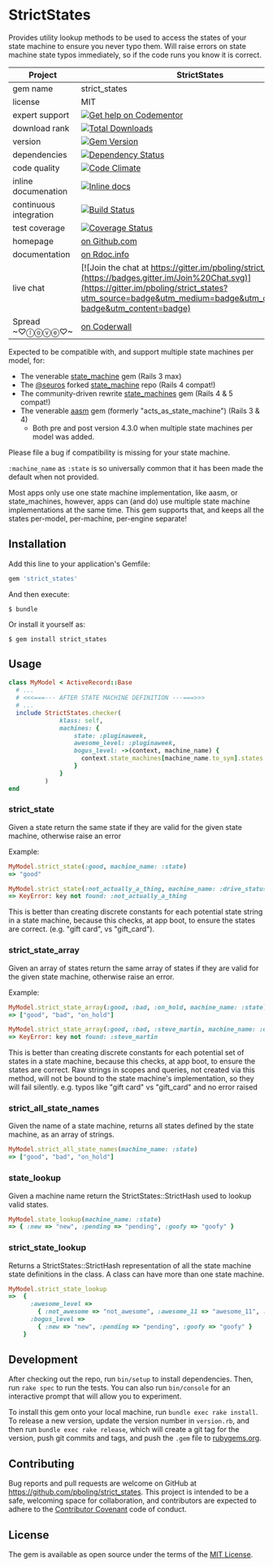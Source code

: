 # StrictStates

Provides utility lookup methods to be used to access the states of your state machine to ensure you never typo them.
Will raise errors on state machine state typos immediately, so if the code runs you know it is correct.

| Project                 |  StrictStates    |
|------------------------ | ----------------- |
| gem name                |  strict_states   |
| license                 |  MIT              |
| expert support          |  [![Get help on Codementor](https://cdn.codementor.io/badges/get_help_github.svg)](https://www.codementor.io/peterboling?utm_source=github&utm_medium=button&utm_term=peterboling&utm_campaign=github) |
| download rank           |  [![Total Downloads](https://img.shields.io/gem/rt/strict_states.svg)](https://rubygems.org/gems/strict_states) |
| version                 |  [![Gem Version](https://badge.fury.io/rb/strict_states.png)](http://badge.fury.io/rb/strict_states) |
| dependencies            |  [![Dependency Status](https://gemnasium.com/pboling/strict_states.png)](https://gemnasium.com/pboling/strict_states) |
| code quality            |  [![Code Climate](https://codeclimate.com/github/pboling/strict_states.png)](https://codeclimate.com/github/pboling/strict_states) |
| inline documenation     |  [![Inline docs](http://inch-ci.org/github/pboling/strict_states.png)](http://inch-ci.org/github/pboling/strict_states) |
| continuous integration  |  [![Build Status](https://secure.travis-ci.org/pboling/strict_states.png?branch=master)](https://travis-ci.org/pboling/strict_states) |
| test coverage           |  [![Coverage Status](https://coveralls.io/repos/pboling/strict_states/badge.png)](https://coveralls.io/r/pboling/strict_states) |
| homepage                |  [on Github.com][homepage] |
| documentation           |  [on Rdoc.info][documentation] |
| live chat               |  [![Join the chat at https://gitter.im/pboling/strict_states](https://badges.gitter.im/Join%20Chat.svg)](https://gitter.im/pboling/strict_states?utm_source=badge&utm_medium=badge&utm_campaign=pr-badge&utm_content=badge) |
| Spread ~♡ⓛⓞⓥⓔ♡~      |  [on Coderwall][coderwall] |

[semver]: http://semver.org/
[pvc]: http://docs.rubygems.org/read/chapter/16#page74
[railsbling]: http://www.railsbling.com
[peterboling]: http://www.peterboling.com
[coderwall]: http://coderwall.com/pboling
[documentation]: http://rdoc.info/github/pboling/strict_states/frames
[homepage]: https://github.com/pboling/strict_states


Expected to be compatible with, and support multiple state machines per model, for:

* The venerable [state_machine](https://github.com/pluginaweek/state_machine) gem (Rails 3 max)
* The [@seuros](https://github.com/seuros) forked [state_machine](https://github.com/seuros/state_machine) repo (Rails 4 compat!)
* The community-driven rewrite [state_machines](https://github.com/state-machines/state_machines) gem (Rails 4 & 5 compat!)
* The venerable [aasm](https://github.com/aasm/aasm) gem (formerly "acts_as_state_machine") (Rails 3 & 4)
  * Both pre and post version 4.3.0 when multiple state machines per model was added.

Please file a bug if compatibility is missing for your state machine.

`:machine_name` as `:state` is so universally common that it has been made the default when not provided.

Most apps only use one state machine implementation, like aasm, or state_machines, however, apps can (and do) use multiple state machine implementations at the same time.  This gem supports that, and keeps all the states per-model, per-machine, per-engine separate!

## Installation

Add this line to your application's Gemfile:

```ruby
gem 'strict_states'
```

And then execute:

    $ bundle

Or install it yourself as:

    $ gem install strict_states

## Usage

```ruby
class MyModel < ActiveRecord::Base
  # ...
  # <<<===--- AFTER STATE MACHINE DEFINITION ---===>>>
  # ...
  include StrictStates.checker(
              klass: self,
              machines: {
                  state: :pluginaweek,
                  awesome_level: :pluginaweek,
                  bogus_level: ->(context, machine_name) {
                    context.state_machines[machine_name.to_sym].states.map(&:name)
                  }
              }
          )
end
```

### strict_state

Given a state return the same state if they are valid for the given state machine,
otherwise raise an error

Example:

```ruby
MyModel.strict_state(:good, machine_name: :state)
=> "good"
```

```ruby
MyModel.strict_state(:not_actually_a_thing, machine_name: :drive_status)
=> KeyError: key not found: :not_actually_a_thing
```

This is better than creating discrete constants for each potential state string in a state machine,
because this checks, at app boot, to ensure the states are correct.
(e.g. "gift card", vs "gift_card").
      
### strict_state_array

Given an array of states return the same array of states if they are valid for the given state machine,
otherwise raise an error.

Example:

```ruby
MyModel.strict_state_array(:good, :bad, :on_hold, machine_name: :state)
=> ["good", "bad", "on_hold"]
```

```ruby
MyModel.strict_state_array(:good, :bad, :steve_martin, machine_name: :drive_status)
=> KeyError: key not found: :steve_martin
```

This is better than creating discrete constants for each potential set of states in a state machine,
because this checks, at app boot, to ensure the states are correct.
Raw strings in scopes and queries, not created via this method,
will not be bound to the state machine's implementation, so they will fail silently.
e.g. typos like "gift card" vs "gift_card" and no error raised

### strict_all_state_names

Given the name of a state machine, returns all states defined by the state machine, as an array of strings.

```ruby
MyModel.strict_all_state_names(machine_name: :state)
=> ["good", "bad", "on_hold"]
```

### state_lookup

Given a machine name return the StrictStates::StrictHash used to lookup valid states.

```ruby
MyModel.state_lookup(machine_name: :state)
=> { :new => "new", :pending => "pending", :goofy => "goofy" }
```

### strict_state_lookup

Returns a StrictStates::StrictHash representation of all the state machine state definitions in the class.  A class can have more than one state machine.

```ruby
MyModel.strict_state_lookup
=>  {
      :awesome_level =>
        { :not_awesome => "not_awesome", :awesome_11 => "awesome_11", :bad => "bad", :good => "good" },
      :bogus_level =>
        { :new => "new", :pending => "pending", :goofy => "goofy" }
    }
```

## Development

After checking out the repo, run `bin/setup` to install dependencies. Then, run `rake spec` to run the tests. You can also run `bin/console` for an interactive prompt that will allow you to experiment.

To install this gem onto your local machine, run `bundle exec rake install`. To release a new version, update the version number in `version.rb`, and then run `bundle exec rake release`, which will create a git tag for the version, push git commits and tags, and push the `.gem` file to [rubygems.org](https://rubygems.org).

## Contributing

Bug reports and pull requests are welcome on GitHub at https://github.com/pboling/strict_states. This project is intended to be a safe, welcoming space for collaboration, and contributors are expected to adhere to the [Contributor Covenant](http://contributor-covenant.org) code of conduct.

## License

The gem is available as open source under the terms of the [MIT License](http://opensource.org/licenses/MIT).

